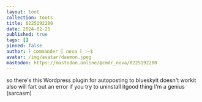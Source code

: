 ```yaml
---
layout: toot
collection: toots
title: 0225192200
date: 2024-02-25
published: true
tags: []
pinned: false
author: ⸸ commander ░ nova ⸸ :~$
avatar: /img/avatar/daemon.jpeg
mastodon: https://mastodon.online/@cmdr_nova/0225192200
---
```


so there's this Wordpress plugin for autoposting to blueskyit doesn't workit also will fart out an error if you try to uninstall itgood thing I'm a genius (sarcasm)
